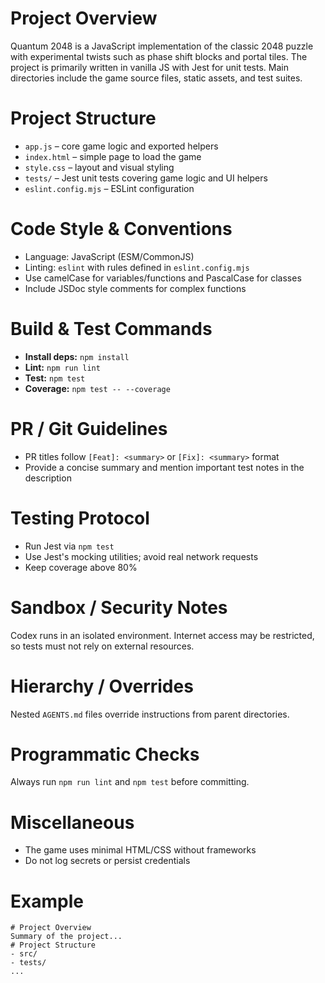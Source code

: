 # Project Overview
Quantum 2048 is a JavaScript implementation of the classic 2048 puzzle with experimental twists such as phase shift blocks and portal tiles. The project is primarily written in vanilla JS with Jest for unit tests. Main directories include the game source files, static assets, and test suites.

# Project Structure
- `app.js` – core game logic and exported helpers
- `index.html` – simple page to load the game
- `style.css` – layout and visual styling
- `tests/` – Jest unit tests covering game logic and UI helpers
- `eslint.config.mjs` – ESLint configuration

# Code Style & Conventions
- Language: JavaScript (ESM/CommonJS)
- Linting: `eslint` with rules defined in `eslint.config.mjs`
- Use camelCase for variables/functions and PascalCase for classes
- Include JSDoc style comments for complex functions

# Build & Test Commands
- **Install deps:** `npm install`
- **Lint:** `npm run lint`
- **Test:** `npm test`
- **Coverage:** `npm test -- --coverage`

# PR / Git Guidelines
- PR titles follow `[Feat]: <summary>` or `[Fix]: <summary>` format
- Provide a concise summary and mention important test notes in the description

# Testing Protocol
- Run Jest via `npm test`
- Use Jest's mocking utilities; avoid real network requests
- Keep coverage above 80%

# Sandbox / Security Notes
Codex runs in an isolated environment. Internet access may be restricted, so tests must not rely on external resources.

# Hierarchy / Overrides
Nested `AGENTS.md` files override instructions from parent directories.

# Programmatic Checks
Always run `npm run lint` and `npm test` before committing.

# Miscellaneous
- The game uses minimal HTML/CSS without frameworks
- Do not log secrets or persist credentials

# Example
```
# Project Overview
Summary of the project...
# Project Structure
- src/
- tests/
...
```
